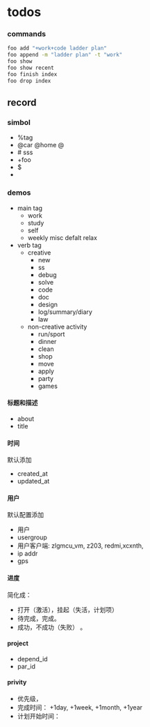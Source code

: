 # todos

### commands
``` bash
foo add "+work+code ladder plan"
foo append -m "ladder plan" -t "work"
foo show
foo show recent
foo finish index
foo drop index
```

## record

### simbol
- %tag
- @car @home @
- \# sss
- +foo
- $
- 


### demos

- main tag
  - work
  - study
  - self
  - weekly misc defalt relax
- verb tag
  - creative
      - new
      - ss
      - debug
      - solve
      - code
      - doc
      - design
      - log/summary/diary
      - law 
  - non-creative activity
      - run/sport
      - dinner
      - clean
      - shop
      - move
      - apply
      - party
      - games
#### 标题和描述
- about
- title
#### 时间
默认添加
-  created_at
-  updated_at


#### 用户
默认配置添加
- 用户
- usergroup
- 用户客户端: zlgmcu_vm, z203, redmi,xcxnth,
- ip addr
- gps

#### 进度
简化成：
- 打开（激活），挂起（失活，计划项）
- 待完成，完成。
- 成功，不成功（失败） 。


#### project

- depend_id
- par_id

#### privity
- 优先级，
- 完成时间： +1day, +1week, +1month, +1year
- 计划开始时间：



